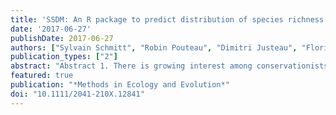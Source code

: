 ```yaml
---
title: 'SSDM: An R package to predict distribution of species richness and composition based on stacked species distribution models'
date: '2017-06-27'
publishDate: 2017-06-27
authors: ["Sylvain Schmitt", "Robin Pouteau", "Dimitri Justeau", "Florian de Boissieu", "Philippe Birnbaum"]
publication_types: ["2"]
abstract: "Abstract 1. There is growing interest among conservationists in biodiversity mapping based on stacked species distribution models (SSDMs), a method that combines multiple in- dividual species distribution models to produce a community-level model. However, no user-friendly interface specifically designed to provide the basic tools needed to fit such models was available until now. 2. The “ssdm” package is a computer platform implemented in R providing a range of methodological approaches and parameterisation at each step in building the SSDM: e.g. pseudo-absence selection, variable contribution and model accuracy assessment, inter-model consensus forecasting, species assembly design, and cal- culation of weighted endemism. 3. The object-oriented design of the package is such that: users can modify existing methods, extend the framework by implementing new methods, and share them to be reproduced by others. 4. The package includes a graphical user interface to extend the use of SSDMs to a wide range of conservation scientists and practitioners"
featured: true
publication: "*Methods in Ecology and Evolution*"
doi: "10.1111/2041-210X.12841"
---
```


<span class="__dimensions_badge_embed__" data-doi="10.1111/2041-210X.12841"></span><script async src="https://badge.dimensions.ai/badge.js" charset="utf-8"></script>
